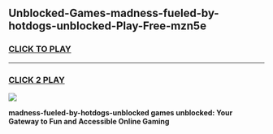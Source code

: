 
## Unblocked-Games-madness-fueled-by-hotdogs-unblocked-Play-Free-mzn5e
<h3>
<a href="https://premium76.site?title=madness-fueled-by-hotdogs-unblocked&ref=18A1">CLICK TO PLAY</a></h3>
<hr>

<h3>
<a href="https://premium76.site?title=madness-fueled-by-hotdogs-unblocked&ref=18A1">CLICK 2 PLAY</a>
  
</h3>

<a href="https://premium76.site?title=madness-fueled-by-hotdogs-unblocked&ref=18A1"><img src="https://clearcache.store/games.png"></a>


**madness-fueled-by-hotdogs-unblocked games unblocked: Your Gateway to Fun and Accessible Online Gaming**
